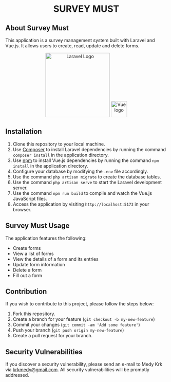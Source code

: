 
<h1 align="center">SURVEY MUST</h1>

## About Survey Must

This application is a survey management system built with Laravel and Vue.js. It allows users to create, read, update and delete forms.  
<p align="center"><img src="https://raw.githubusercontent.com/laravel/art/master/logo-lockup/5%20SVG/2%20CMYK/1%20Full%20Color/laravel-logolockup-cmyk-red.svg" width="200" alt="Laravel Logo">
<img width="50" src="https://vuejs.org/images/logo.png" alt="Vue logo"></p>

## Installation

1. Clone this repository to your local machine.
2. Use [Composer](https://getcomposer.org/) to install Laravel dependencies by running the command `composer install` in the application directory.
3. Use [npm](https://www.npmjs.com/) to install Vue.js dependencies by running the command `npm install` in the application directory.
4. Configure your database by modifying the `.env` file accordingly.
5. Use the command `php artisan migrate` to create the database tables.
6. Use the command `php artisan serve` to start the Laravel development server.
7. Use the command `npm run build` to compile and watch the Vue.js JavaScript files.
8. Access the application by visiting `http://localhost:5173` in your browser.


## Survey Must Usage

The application features the following:

- Create forms
- View a list of forms
- View the details of a form and its entries
- Update form information
- Delete a form
- Fill out a form

## Contribution

If you wish to contribute to this project, please follow the steps below:

1. Fork this repository.
2. Create a branch for your feature (`git checkout -b my-new-feature`)
3. Commit your changes (`git commit -am 'Add some feature'`)
4. Push your branch (`git push origin my-new-feature`)
5. Create a pull request for your branch.

## Security Vulnerabilities

If you discover a security vulnerability, please send an e-mail to Medy Krk via [krkmedy@gmail.com](mailto:krkmedy@gmail.com). All security vulnerabilities will be promptly addressed.

